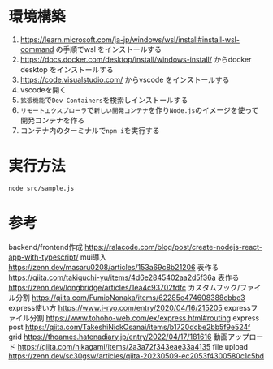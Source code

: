 # 環境構築

1. https://learn.microsoft.com/ja-jp/windows/wsl/install#install-wsl-command の手順でwsl をインストールする
1. https://docs.docker.com/desktop/install/windows-install/ からdocker desktop をインストールする
1. https://code.visualstudio.com/ からvscode をインストールする
1. vscodeを開く
1. `拡張機能`で`Dev Containers`を検索しインストールする
1. `リモートエクスプローラ`で`新しい開発コンテナ`を作り`Node.js`のイメージを使って開発コンテナを作る
1. コンテナ内のターミナルで`npm i`を実行する

# 実行方法
```
node src/sample.js
```

# 参考
backend/frontend作成 https://ralacode.com/blog/post/create-nodejs-react-app-with-typescript/
mui導入 https://zenn.dev/masaru0208/articles/153a69c8b21206
表作る https://qiita.com/takiguchi-yu/items/4d6e2845402aa2d5f36a
表作る https://zenn.dev/longbridge/articles/1ea4c93702fdfc
カスタムフック/ファイル分割 https://qiita.com/FumioNonaka/items/62285e474608388cbbe3
express使い方 https://www.i-ryo.com/entry/2020/04/16/215205
expressファイル分割 https://www.tohoho-web.com/ex/express.html#routing
express post https://qiita.com/TakeshiNickOsanai/items/b1720dcbe2bb5f9e524f
grid https://thoames.hatenadiary.jp/entry/2022/04/17/181616
動画アップロード https://qiita.com/hikagami/items/2a3a72f343eae33a4135
file upload https://zenn.dev/sc30gsw/articles/qiita-20230509-ec2053f4300580c1c5bd